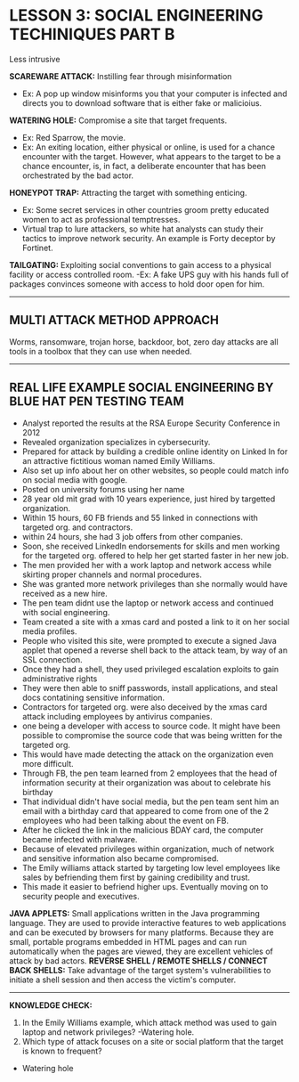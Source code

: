 # LESSON 3: SOCIAL ENGINEERING TECHINIQUES PART B #

Less intrusive

**SCAREWARE ATTACK:** Instilling fear through misinformation 
- Ex: A pop up window misinforms you that your computer is infected and directs you to download software that is either fake or malicioius. 

**WATERING HOLE:** Compromise a site that target frequents. 
- Ex: Red Sparrow, the movie. 
- Ex: An exiting location, either physical or online, is used for a chance encounter with the target. However, what appears to the target to be a chance encounter, is, in fact, a deliberate encounter that has been orchestrated by the bad actor.

**HONEYPOT TRAP:** Attracting the target with something enticing.
- Ex: Some secret services in other countries groom pretty educated women to act as professional temptresses. 
- Virtual trap to lure attackers, so white hat analysts can study their tactics to improve network security. An example is Forty deceptor by Fortinet. 
  
**TAILGATING:** Exploiting social conventions to gain access to a physical facility or access controlled room. 
-Ex: A fake UPS guy with his hands full of packages convinces someone with access to hold door open for him. 

---

## MULTI ATTACK METHOD APPROACH ##
 Worms, ransomware, trojan horse, backdoor, bot, zero day attacks are all tools in a toolbox that they can use when needed. 

---

## REAL LIFE EXAMPLE SOCIAL ENGINEERING BY BLUE HAT PEN TESTING TEAM ##
- Analyst reported the results at the RSA Europe Security Conference in 2012
- Revealed organization specializes in cybersecurity.
- Prepared for attack by building a credible online identity on Linked In for an attractive fictitious woman named Emily Williams.
- Also set up info about her on other websites, so people could match info on social media with google.
- Posted on university forums using her name
- 28 year old mit grad with 10 years experience, just hired by targetted organization.
- Within 15 hours, 60 FB friends and 55 linked in connections with targeted org. and contractors.
- within 24 hours, she had 3 job offers from other companies.
- Soon, she received LinkedIn endorsements for skills and men working for the targeted org. offered to help her get started faster in her new job.
- The men provided her with a work laptop and network access while skirting proper channels and normal procedures.
- She was granted more network privileges than she normally would have received as a new hire.
- The pen team didnt use the laptop or network access and continued with social engineering.
- Team created a site with a xmas card and posted a link to it on her social media profiles.
- People who visited this site, were prompted to execute a signed Java applet that opened a reverse shell back to the attack team, by way of an SSL connection.
- Once they had a shell, they used privileged escalation exploits to gain administrative rights
- They were then able to sniff passwords, install applications, and steal docs contatining sensitive information.
- Contractors for targeted org. were also deceived by the xmas card attack including employees by antivirus companies.
- one being a developer with access to source code. It might have been possible to compromise the source code that was being written for the targeted org.
- This would have made detecting the attack on the organization even more difficult. 
- Through FB, the pen team learned from 2 employees that the head of information security at their organization was about to celebrate his birthday
- That individual didn't have social media, but the pen team sent him an email with a birthday card that appeared to come from one of the 2 employees who had been talking about the event on FB.
- After he clicked the link in the malicious BDAY card, the computer became infected with malware.
- Because of elevated privileges within organization, much of network and sensitive information also became compromised.
- The Emily williams attack started by targeting low level employees like sales by befriending them first by gaining credibility and trust.
- This made it easier to befriend higher ups. Eventually moving on to security people and executives. 

  
**JAVA APPLETS:** Small applications written in the Java programming language. They are used to provide interactive features to web applications and can be executed by browsers for many platforms. Because they are small, portable programs embedded in HTML pages and can run automatically when the pages are viewed, they are excellent vehicles of attack by bad actors. 
**REVERSE SHELL / REMOTE SHELLS / CONNECT BACK SHELLS:** Take advantage of the target system's vulnerabilities to initiate a shell session and then access the victim's computer.

---

**KNOWLEDGE CHECK:**
1. In the Emily Williams example, which attack method was used to gain laptop and network privileges?
-Watering hole.
2. Which type of attack focuses on a site or social platform that the target is known to frequent?
- Watering hole

